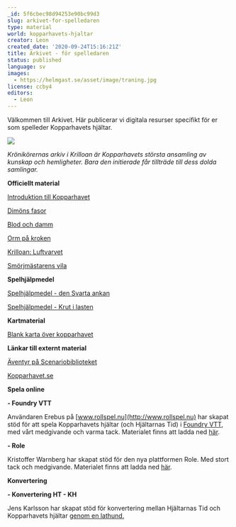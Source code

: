 ```yaml
---
_id: 5f6cbec98d94253e90bc99d3
slug: arkivet-for-spelledaren
type: material
world: kopparhavets-hjaltar
creator: Leon
created_date: '2020-09-24T15:16:21Z'
title: Arkivet - för spelledaren
status: published
language: sv
images:
  - https://helmgast.se/asset/image/traning.jpg
license: ccby4
editors:
  - Leon
---
```

[](https://helmgast.se/asset/link/konvertering-ht-kh.pdf)Välkommen till Arkivet. Här publicerar vi digitala resurser specifikt för er som spelleder Kopparhavets hjältar.

![](https://helmgast.se/asset/image/thumbs/bord-1.png)

_Krönikörernas arkiv i Krilloan är Kopparhavets största ansamling av kunskap och hemligheter. Bara den initierade får tillträde till dess dolda samlingar._

**Officiellt material**

[Introduktion till Kopparhavet](https://helmgast.se/asset/link/kopparhavet-ks.pdf)

[Dimöns fasor](https://helmgast.se/asset/link/dimons-fasor.pdf)

[Blod och damm](https://helmgast.se/asset/link/blod-och-damm.pdf)

[Orm på kroken](https://helmgast.se/asset/link/orm-pa-kroken.pdf)

[Krilloan: Luftvarvet](https://helmgast.se/asset/link/luftvarvet.pdf)

[Smörjmästarens vila](https://helmgast.se/asset/link/smorjmastarens-vila.pdf)

**Spelhjälpmedel**

[Spelhjälpmedel - den Svarta ankan](https://helmgast.se/asset/link/hjalpmedel-den-svarta-ankan.pdf)

[Spelhjälpmedel - Krut i lasten](https://helmgast.se/asset/link/hjalpmedel-baals-brygga.pdf)

**Kartmaterial**

[Blank karta över kopparhavet](https://helmgast.se/asset/link/kopparhavet-clean-bw.jpg)

**Länkar till externt material**

[Äventyr på Scenariobiblioteket](http://www.scenariobiblioteket.se/produkt-kategori/spel/kopparhavets-hjaltar/)

[Kopparhavet.se](old.kopparhavet.se)

**Spela online**

**\- Foundry VTT**

Användaren Erebus på [www.rollspel.nu](http://www.rollspel.nu) har skapat stöd för att spela Kopparhavets hjältar (och Hjältarnas Tid) i [Foundry VTT](https://foundryvtt.com/), med vårt medgivande och varma tack. Materialet finns att ladda ned [här](https://pi.rikspolisen.se/foundryvtt/kopparhavet).

**\- Role**

Kristoffer Warnberg har skapat stöd för den nya plattformen Role. Med stort tack och medgivande. Materialet finns att ladda ned [här](https://app.playrole.com/sheet-templates/596aca31-kopparhavets-hjaltar/save).

**Konvertering**

**\- Konvertering HT - KH**

Jens Karlsson har skapat stöd för konvertering mellan Hjältarnas Tid och Kopparhavets hjältar [genom en lathund.](https://helmgast.se/asset/link/kopparhavets-hjaltar-skillnader-fran-hjaltarnas-tid.pdf)

